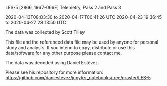 LES-5 [2866, 1967-066E] Telemetry, Pass 2 and Pass 3 

2020-04-13T08:03:30 to 2020-04-17T00:41:26 UTC
2020-04-23 19:36:45 to 2020-04-27 23:13:50 UTC

The data was collected by Scott Tilley

This file and the referenced data file may be used by anyone for personal study and analysis.  If you intend to copy, distribute or use this data/software for any other purpose please contact me.

The data was decoded using Daniel Estévez.  

Please see his repository for more information:
https://github.com/daniestevez/jupyter_notebooks/tree/master/LES-5
